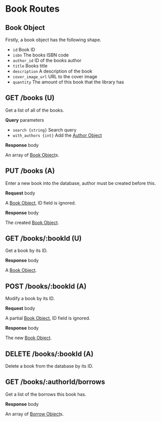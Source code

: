 # Book Routes

## Book Object

Firstly, a book object has the following shape.

-   `id` Book ID
-   `isbn` The books ISBN code
-   `author_id` ID of the books author
-   `title` Books title
-   `description` A description of the book
-   `cover_image_url` URL to the cover image
-   `quantity` The amount of this book that the library has

## GET /books (U)

Get a list of all of the books.

**Query** parameters

-   `search {string}` Search query
-   `with_authors {int}` Add the [Author Object](./AUTHOR_ROUTES.md#author-object)

**Response** body

An array of [Book Object](#book-object)s.

## PUT /books (A)

Enter a new book into the database, author must be created before this.

**Request** body

A [Book Object](#book-object), ID field is ignored.

**Response** body

The created [Book Object](#book-object).

## GET /books/:bookId (U)

Get a book by its ID.

**Response** body

A [Book Object](#book-object).

## POST /books/:bookId (A)

Modify a book by its ID.

**Request** body

A partial [Book Object](#book-object), ID field is ignored.

**Response** body

The new [Book Object](#book-object).

## DELETE /books/:bookId (A)

Delete a book from the database by its ID.

## GET /books/:authorId/borrows

Get a list of the borrows this book has.

**Response** body

An array of [Borrow Object](docs/BORROW_ROUTES.md#borrow-object)s.
